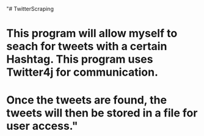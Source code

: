 "# TwitterScraping
# This program will allow myself to seach for tweets with a certain Hashtag. This program uses Twitter4j for communication.
# Once the tweets are found, the tweets will then be stored in a file for user access." 
